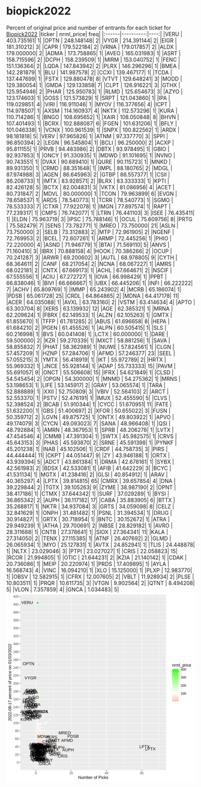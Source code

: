# biopick2022
Percent of original price and number of entrants for each ticket for [Biopick2022](https://twitter.com/hashtag/Biopick2022)
|ticker | nrml_price| freq|
|:------|----------:|----:|
|VERU   | 403.735161|    1|
|OPTN   | 248.148148|    2|
|VYGR   | 214.391144|    2|
|EIGR   | 181.310212|    3|
|CAPR   | 179.522184|    2|
|VRNA   | 179.017857|    2|
|ALDX   | 179.000000|    2|
|ADMA   | 173.758865|    1|
|AVEO   | 165.031983|    1|
|ASRT   | 158.715596|    2|
|DCPH   | 158.239509|    1|
|MIRM   | 153.040752|    1|
|FENC   | 151.136364|    2|
|LQDA   | 147.843942|    2|
|PLRX   | 146.296296|    1|
|BMEA   | 142.281879|    1|
|BLU    | 141.987578|    2|
|CCXI   | 139.467177|    1|
|TCDA   | 137.447699|    1|
|FSTX   | 129.880478|    8|
|VTVT   | 129.648241|    3|
|MODD   | 129.380054|    1|
|GMDA   | 129.133858|    7|
|CLPT   | 126.916221|    3|
|GTHX   | 125.954946|    2|
|PHAR   | 125.950783|    1|
|RLMD   | 125.654673|    3|
|AZYO   | 123.174603|    1|
|GOSS   | 121.573829|    1|
|SRPT   | 121.043860|    1|
|IPA    | 119.029851|    4|
|VIRI   | 116.911046|    1|
|MYOV   | 116.377656|    4|
|ICPT   | 114.978507|    1|
|AXSM   | 114.160937|    4|
|NKTX   | 112.573296|    1|
|KURA   | 110.714286|    1|
|BNGO   | 108.695652|    1|
|XAIR   | 108.050848|    8|
|BHVN   | 107.401493|    1|
|BCRX   | 102.888087|    6|
|FGEN   | 101.631206|    1|
|BFLY   | 101.046338|    1|
|VCNX   | 100.961539|    1|
|SNPX   | 100.822562|    1|
|ARDX   |  98.181818|    5|
|VERV   |  97.965826|    1|
|ATNM   |  97.337770|    3|
|SPPI   |  96.850394|    2|
|LEGN   |  96.545804|    1|
|BCLI   |  96.250000|    2|
|ACXP   |  95.811155|    1|
|PRVB   |  94.483986|    2|
|DBTX   |  93.978495|    1|
|GBIO   |  92.937853|    1|
|ONCY   |  91.330935|    1|
|MDWD   |  91.101695|    1|
|NVNO   |  90.743551|    1|
|DVAX   |  90.689410|    1|
|QURE   |  90.115723|    1|
|MNKD   |  89.931350|    1|
|CRMD   |  88.351648|    1|
|IMPL   |  88.180765|    2|
|MDGL   |  87.974988|    3|
|AGEN   |  86.645963|    2|
|GTBP   |  86.557377|    1|
|CSII   |  86.208733|    1|
|IMTX   |  83.928571|    2|
|BLRX   |  83.333333|    1|
|KPTI   |  82.426128|    5|
|BCTX   |  82.004831|    3|
|VKTX   |  81.086956|    4|
|ACET   |  80.731847|    2|
|MDVL   |  80.000000|    1|
|TCON   |  79.963899|    6|
|EVGN   |  78.658537|    1|
|ARDS   |  78.540773|    1|
|TCRR   |  78.540773|    1|
|SGMO   |  78.533333|    7|
|CTXR   |  77.922078|    1|
|IMGN   |  77.897574|    1|
|RAPT   |  77.239317|    1|
|CMPS   |  76.742077|    1|
|LTRN   |  76.441103|    3|
|ISEE   |  76.435411|    1|
|ELDN   |  75.963719|    3|
|IPSC   |  75.788146|    1|
|OCUL   |  75.609756|    8|
|PRTG   |  75.582479|    7|
|SENS   |  73.782771|    1|
|MREO   |  73.750000|   21|
|ASLN   |  73.750000|    2|
|SELB   |  73.312883|    2|
|MTP    |  72.961905|    2|
|NGENF  |  72.769953|    2|
|BCEL   |  72.607261|    1|
|ARMP   |  72.445256|    1|
|PHIO   |  72.220000|    4|
|ASND   |  71.946779|    1|
|BTAI   |  71.569110|    5|
|ANVS   |  71.160410|    3|
|IBRX   |  70.888158|    4|
|HOOK   |  70.386266|    2|
|OCUP   |  70.241287|    3|
|ARWR   |  69.200602|    3|
|AUTL   |  68.978805|    9|
|CYTH   |  68.364611|    2|
|CANF   |  68.217054|    2|
|NCNA   |  68.067227|    1|
|AMRS   |  68.022181|    2|
|CNTX   |  67.669173|    1|
|ACHL   |  67.664671|    2|
|NSCIF  |  67.555556|    1|
|ACIU   |  67.272727|    1|
|IOVA   |  66.998429|    1|
|PPBT   |  66.838046|    1|
|BIVI   |  66.666667|    1|
|UBX    |  66.445206|    1|
|INFI   |  66.222222|    7|
|ACHV   |  65.809769|    1|
|IMMP   |  65.243902|    4|
|MCRB   |  65.186074|    1|
|PDSB   |  65.061728|   25|
|CRDL   |  64.864865|    2|
|MDNA   |  64.417178|   11|
|ACER   |  64.035088|    1|
|AVXL   |  63.783160|    2|
|VSTM   |  63.414634|    4|
|APTO   |  63.303704|    8|
|XERS   |  63.139932|   12|
|AGE    |  62.385321|    1|
|MRNA   |  62.209624|    1|
|FBRX   |  62.149533|    1|
|ALZN   |  62.105263|    1|
|GMTX   |  61.855670|    1|
|TFFP   |  61.781285|    2|
|ABUS   |  61.696658|    8|
|HEPA   |  61.684210|    2|
|PGEN   |  61.455526|    1|
|ALPN   |  60.505415|    1|
|SLS    |  60.216998|    1|
|BVS    |  60.041408|    1|
|LCTX   |  60.000000|    1|
|DARE   |  59.500000|    2|
|KZR    |  59.270339|    1|
|MXCT   |  58.881256|    1|
|SAVA   |  58.855832|    7|
|PHAT   |  58.362989|    1|
|NUWE   |  57.824561|    1|
|CLGN   |  57.457209|    1|
|HZNP   |  57.284706|    1|
|AFMD   |  57.246377|   23|
|SEEL   |  57.055215|    3|
|YMTX   |  56.418919|    1|
|IKT    |  55.972789|    2|
|HRTX   |  55.969332|    1|
|JNCE   |  55.928144|    1|
|ADAP   |  55.733333|   15|
|PAVM   |  55.691057|    9|
|ONCT   |  55.506608|   15|
|IFRX   |  54.621849|    1|
|CLSD   |  54.545454|    2|
|OPGN   |  54.300000|    1|
|MNMD   |  54.275362|    1|
|MRNS   |  53.198653|    1|
|LIFE   |  53.145917|    2|
|GRAY   |  53.065574|    1|
|TARA   |  52.888889|    1|
|XXII   |  52.750809|    3|
|VBIV   |  52.564103|    2|
|ARCT   |  52.553370|    1|
|PSTV   |  52.476191|    1|
|IMUX   |  52.455590|    5|
|CLVS   |  52.398524|    2|
|BCAB   |  51.910344|    1|
|CYCC   |  51.670951|   11|
|FATE   |  51.632200|    1|
|GBS    |  51.400697|    2|
|XFOR   |  50.655022|    3|
|FUSN   |  50.359712|    2|
|LGVN   |  49.875725|    1|
|ONTX   |  49.803922|    1|
|APVO   |  49.174079|    3|
|CYCN   |  49.093023|    7|
|SANA   |  48.966408|    1|
|QSI    |  48.792884|    1|
|AMRN   |  48.367953|    1|
|SPRB   |  48.206278|    1|
|LVTX   |  47.454546|    4|
|CMMB   |  47.391304|    1|
|SWTX   |  45.982575|    1|
|CRVS   |  45.643153|    3|
|PHAS   |  45.593870|    2|
|SRNE   |  45.591398|    1|
|PYNKF  |  45.201238|    1|
|INAB   |  45.102506|    1|
|CRDF   |  44.758735|    3|
|PIRS   |  44.444444|   11|
|CKPT   |  44.051447|    9|
|ZY     |  43.946188|    1|
|ORTX   |  43.939394|    5|
|ADCT   |  43.861384|    1|
|DRMA   |  42.678161|    1|
|SYBX   |  42.561983|    2|
|BDSX   |  42.533081|    1|
|AFIB   |  41.642229|    3|
|BCYC   |  41.531134|    1|
|MGTX   |  41.238416|    2|
|GLSI   |  40.854912|    1|
|ARAV   |  40.365297|    4|
|LPTX   |  39.814815|   65|
|CMRX   |  39.657854|    4|
|DNA    |  39.229844|    2|
|TGTX   |  39.105263|    9|
|ZYME   |  38.987190|    2|
|OPNT   |  38.417186|    1|
|CTMX   |  37.644342|    1|
|SURF   |  37.029289|    1|
|BYSI   |  36.865342|    2|
|AUPH   |  36.117182|   17|
|CABA   |  35.883905|    6|
|BTTX   |  35.268817|    1|
|NKTR   |  34.937084|    3|
|GRTS   |  34.059098|    8|
|CELZ   |  32.841629|    1|
|ONPH   |  31.481482|    1|
|PSNL   |  31.394534|    1|
|DRUG   |  30.914827|    1|
|GRTX   |  30.718954|    1|
|BNTC   |  30.152672|    1|
|ATRA   |  29.949239|    1|
|ATHA   |  29.700691|    2|
|NBSE   |  28.829182|    1|
|AVRO   |  28.311688|    1|
|CNTB   |  27.378641|    1|
|SIOX   |  27.364341|   11|
|KALA   |  27.314050|    2|
|TENX   |  27.115385|    1|
|ATNF   |  26.407692|    2|
|GLMD   |  26.065934|    1|
|MYO    |  25.127831|    1|
|AVTX   |  24.852941|    1|
|TLIS   |  24.448878|    1|
|NLTX   |  23.029046|    3|
|PTPI   |  23.027027|    1|
|CRIS   |  22.058823|   15|
|RCOR   |  21.994805|    1|
|OTIC   |  21.644231|    2|
|KZIA   |  21.140142|    1|
|CDAK   |  20.736086|    1|
|MEIP   |  20.220974|    1|
|PRDS   |  17.409895|    1|
|AYLA   |  16.568743|    4|
|VINC   |  16.094210|    1|
|XLO    |  15.125000|    1|
|PLXP   |  12.983770|    1|
|OBSV   |  12.582915|    1|
|CFRX   |  12.007605|    2|
|VBLT   |  11.928934|    2|
|PLSE   |  10.803511|    1|
|PRQR   |  10.611735|    3|
|VTGN   |   9.902564|    2|
|QTNT   |   8.494208|    5|
|VLON   |   7.357859|    4|
|GNCA   |   1.034483|    5|
![retvspicks](biopicks.png?raw=true)
